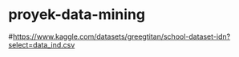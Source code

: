 # proyek-data-mining

#https://www.kaggle.com/datasets/greegtitan/school-dataset-idn?select=data_ind.csv
